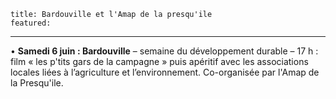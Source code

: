 	title: Bardouville et l'Amap de la presqu'ile
	featured:
---

•	**Samedi 6 juin : Bardouville** – semaine du développement durable – 17 h : film « les p'tits gars de la campagne » puis apéritif avec les associations locales liées à l’agriculture et l’environnement. Co-organisée par l'Amap de la Presqu'ile.